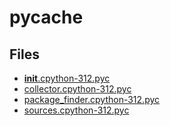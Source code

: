 # __pycache__

## Files

- [__init__.cpython-312.pyc](__init__.cpython-312.pyc)
- [collector.cpython-312.pyc](collector.cpython-312.pyc)
- [package_finder.cpython-312.pyc](package_finder.cpython-312.pyc)
- [sources.cpython-312.pyc](sources.cpython-312.pyc)
